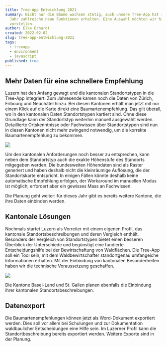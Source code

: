 ```yaml
---
title: Tree-App Entwicklung 2021
summary: Nicht nur die Bäume wachsen stetig, auch unsere Tree-App hat im letzten
  Jahr zahlreiche neue Funktionen erhalten. Eine Auswahl möchten wir hier
  vorstellen.
author: Elke Erhardt
created: 2022-02-02
slug: tree-app-entwicklung-2021
tags:
  - treeapp
  - environment
  - javascript
published: true
---
```

## Mehr Daten für eine schnellere Empfehlung

Luzern hat den Anfang gewagt und die kantonalen Standortstypen in die Tree-App integriert. Zum Jahresende kamen noch die Daten von Zürich, Fribourg und Neuchâtel hinzu. Bei diesen Kantonen erhält man jetzt mit nur einem Klick auf die Karte direkt eine Baumartenempfehlung. Das gilt überall, wo in den kantonalen Daten Standortstypen kartiert sind. Ohne diese Grundlage kann der Standortstyp weiterhin manuell ausgewählt werden. Detaillierte Ortskenntnisse oder Fachwissen über Standortstypen sind nun in diesen Kantonen nicht mehr zwingend notwendig, um die korrekte Baumartenempfehlung zu bekommen. 

![](/images/blog/tree-app-entwicklung-2021/image2021-12-16_15-1-2.png)

Um den kantonalen Anforderungen noch besser zu entsprechen, kann neben dem Standortstyp auch die exakte Höhenstufe des Standorts mitgegeben werden. Die bundesweiten Höhendaten sind als Raster generiert und haben deshalb nicht die kleinräumige Auflösung, die der Standortskarte entspricht. In einigen Fällen könnte deshalb keine automatische Empfehlung erfolgen, der Workaround im manuellen Modus ist möglich, erfordert aber ein gewisses Mass an Fachwissen.

Die Planung geht weiter: für dieses Jahr gibt es bereits weitere Kantone, die ihre Daten einbinden werden.

## Kantonale Lösungen

Nochmals startet Luzern als Vorreiter mit einem eigenen Profil, das kantonale Standortsbeschreibungen und deren Vergleich enthält. Besonders der Vergleich von Standortstypen bietet einen besseren Überblick der Unterschiede und begünstigt eine fundierte Entscheidungshilfe bei der Bewirtschaftung von Waldflächen. Die Tree-App soll ein Tool sein, mit dem Waldbewirtschafter standortgenau umfangeiche Informationen erhalten. Mit der Einbindung von kantonalen Besonderheiten haben wir die technische Voraussetzung geschaffen.

![](/images/blog/tree-app-entwicklung-2021/vergleichsauswahl.png)

Die Kantone Basel-Land und St. Gallen planen ebenfalls die Einbindung ihrer kantonalen Standortsbeschreibungen.

## Datenexport

Die Baumartenempfehlungen können jetzt als Word-Dokument exportiert werden. Dies soll vor allem bei Schulungen und zur Dokumentation waldbaulicher Entscheidungen eine Hilfe sein. Im Luzerner Profil kann die Standortbeschreibung bereits exportiert werden. Weitere Exporte sind in der Planung.